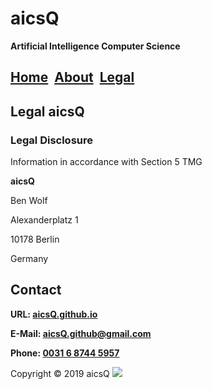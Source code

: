 # aicsQ

**Artificial Intelligence Computer Science**

## [Home](https://aicsq.github.io)&nbsp;&nbsp;[About](https://aicsq.github.io/about)&nbsp;&nbsp;[Legal](https://aicsq.github.io/legal)

## Legal aicsQ

### Legal Disclosure

Information in accordance with Section 5 TMG

**aicsQ**

Ben Wolf

Alexanderplatz 1

10178 Berlin

Germany

## Contact

**URL: [aicsQ.github.io](https://aicsq.github.io)**

**E-Mail: [aicsQ.github@gmail.com](https://aicsq.github@gmail.com)**

**Phone: [0031 6 8744 5957](tel:0031687445957)**

Copyright © 2019 aicsQ <img src="https://aicsq.github.io/aicsQ 50.png">
